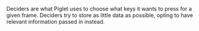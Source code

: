 Deciders are what Piglet uses to choose what keys it wants to press for a given frame.  Deciders try to store as little data as possible, opting to have relevant information passed in instead.
